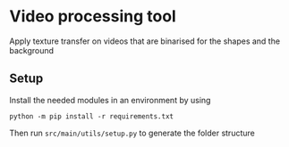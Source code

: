 # Video processing tool
Apply texture transfer on videos that are binarised for the shapes and the background

## Setup
Install the needed modules in an environment by using
```
python -m pip install -r requirements.txt
```
Then run `src/main/utils/setup.py` to generate the folder structure
